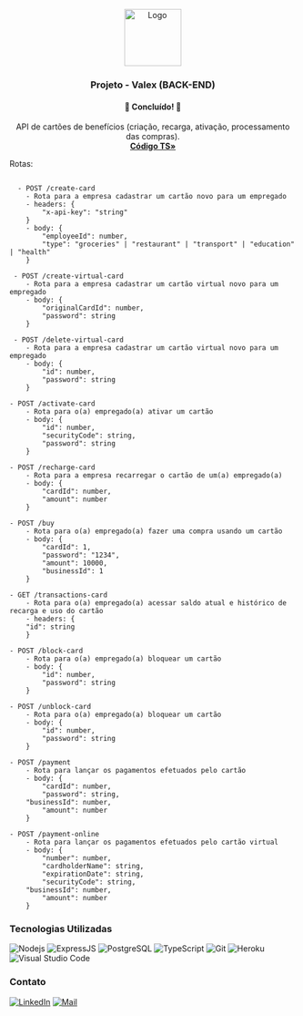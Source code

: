 <div id="top"></div>
<!-- PROJECT LOGO -->
<br />
<div align="center">
  <a href="https://github.com/picinelli/projeto-valex">
    <img src="https://notion-emojis.s3-us-west-2.amazonaws.com/prod/svg-twitter/1f355.svg" alt="Logo" width="100">
  </a>

<h3 align="center">Projeto - Valex (BACK-END)</h3>
  <h4 align="center"> 
	🚀 Concluído! 🚀
  </h4>
  <p align="center">
    API de cartões de benefícios (criação, recarga, ativação, processamento das compras).
    <br />
    <a href="https://github.com/picinelli/projeto-valex/tree/main/src"><strong>Código TS»</strong></a>
</div>

<!-- ABOUT THE PROJECT -->

Rotas:

```
    
  - POST /create-card
    - Rota para a empresa cadastrar um cartão novo para um empregado
    - headers: {
        "x-api-key": "string"
    }
    - body: {
        "employeeId": number,
        "type": "groceries" | "restaurant" | "transport" | "education" | "health"
    }

 - POST /create-virtual-card
    - Rota para a empresa cadastrar um cartão virtual novo para um empregado
    - body: {
    	"originalCardId": number,
    	"password": string
    } 
    
 - POST /delete-virtual-card
    - Rota para a empresa cadastrar um cartão virtual novo para um empregado
    - body: {
    	"id": number,
    	"password": string
    }
    
- POST /activate-card
    - Rota para o(a) empregado(a) ativar um cartão
    - body: {
        "id": number,
        "securityCode": string,
        "password": string
    }
    
- POST /recharge-card
    - Rota para a empresa recarregar o cartão de um(a) empregado(a)
    - body: {
        "cardId": number,
        "amount": number
    }
    
- POST /buy
    - Rota para o(a) empregado(a) fazer uma compra usando um cartão
    - body: {
        "cardId": 1,
        "password": "1234",
        "amount": 10000,
        "businessId": 1
    }
    
- GET /transactions-card
    - Rota para o(a) empregado(a) acessar saldo atual e histórico de recarga e uso do cartão
    - headers: {
	"id": string
    }
    
- POST /block-card
    - Rota para o(a) empregado(a) bloquear um cartão
    - body: {
        "id": number,
        "password": string
    }
    
- POST /unblock-card
    - Rota para o(a) empregado(a) bloquear um cartão
    - body: {
        "id": number,
        "password": string
    }
    
- POST /payment
    - Rota para lançar os pagamentos efetuados pelo cartão
    - body: {
        "cardId": number,
        "password": string,
	"businessId": number,
        "amount": number
    }
    
- POST /payment-online
    - Rota para lançar os pagamentos efetuados pelo cartão virtual
    - body: {
        "number": number,
        "cardholderName": string,
        "expirationDate": string,
        "securityCode": string,
	"businessId": number,
        "amount": number
    }
```


### Tecnologias Utilizadas

![Nodejs](https://img.shields.io/badge/Node.js-43853D?style=for-the-badge&logo=node.js&logoColor=white)
![ExpressJS](https://img.shields.io/badge/Express.js-404D59?style=for-the-badge)
![PostgreSQL](https://img.shields.io/badge/PostgreSQL-316192?style=for-the-badge&logo=postgresql&logoColor=white)
![TypeScript](https://img.shields.io/badge/TypeScript-007ACC?style=for-the-badge&logo=typescript&logoColor=white)
![Git](https://img.shields.io/badge/git-%23F05033.svg?style=for-the-badge&logo=git&logoColor=white)
![Heroku](https://img.shields.io/badge/Heroku-430098?style=for-the-badge&logo=heroku&logoColor=white)
![Visual Studio Code](https://img.shields.io/badge/Visual%20Studio%20Code-0078d7.svg?style=for-the-badge&logo=visual-studio-code&logoColor=white)

<!-- CONTACT -->

### Contato

[![LinkedIn][linkedin-shield]][linkedin-url]
[![Mail][mail-shield]][mail-url]

<!-- MARKDOWN LINKS & IMAGES -->
<!-- https://www.markdownguide.org/basic-syntax/#reference-style-links -->

[linkedin-shield]: https://img.shields.io/badge/-LinkedIn-black.svg?style=for-the-badge&logo=linkedin&colorB=blue
[linkedin-url]: https://www.linkedin.com/in/pedro-ivo-brum-cinelli//
[mail-shield]: https://img.shields.io/badge/Gmail-D14836?style=for-the-badge&logo=gmail&logoColor=white
[mail-url]: mailto:cinelli.dev@gmail.com
